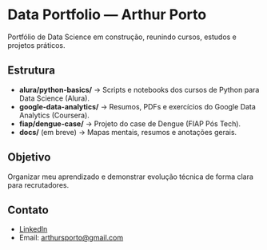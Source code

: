 # Data Portfolio — Arthur Porto

Portfólio de Data Science em construção, reunindo cursos, estudos e projetos práticos.

## Estrutura

- **alura/python-basics/** → Scripts e notebooks dos cursos de Python para Data Science (Alura).
- **google-data-analytics/** → Resumos, PDFs e exercícios do Google Data Analytics (Coursera).
- **fiap/dengue-case/** → Projeto do case de Dengue (FIAP Pós Tech).
- **docs/** (em breve) → Mapas mentais, resumos e anotações gerais.

## Objetivo
Organizar meu aprendizado e demonstrar evolução técnica de forma clara para recrutadores.

## Contato
- [LinkedIn](https://www.linkedin.com/in/arthursporto/)  
- Email: arthursporto@gmail.com
